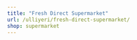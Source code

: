 ```yaml
---
title: "Fresh Direct Supermarket"
url: /ulliyeri/fresh-direct-supermarket/
shop: supermarket
---
```


